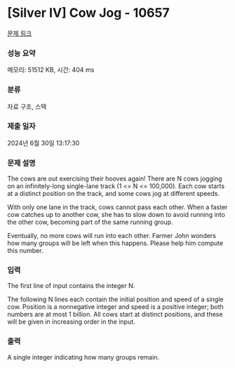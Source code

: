 # [Silver IV] Cow Jog - 10657 

[문제 링크](https://www.acmicpc.net/problem/10657) 

### 성능 요약

메모리: 51512 KB, 시간: 404 ms

### 분류

자료 구조, 스택

### 제출 일자

2024년 6월 30일 13:17:30

### 문제 설명

<p>The cows are out exercising their hooves again!  There are N cows jogging on an infinitely-long single-lane track (1 <= N <= 100,000). Each cow starts at a distinct position on the track, and some cows jog at different speeds.</p>

<p>With only one lane in the track, cows cannot pass each other.  When a faster cow catches up to another cow, she has to slow down to avoid running into the other cow, becoming part of the same running group.</p>

<p>Eventually, no more cows will run into each other.  Farmer John wonders how many groups will be left when this happens.  Please help him compute this number.</p>

### 입력 

 <p>The first line of input contains the integer N.</p>

<p>The following N lines each contain the initial position and speed of a single cow.  Position is a nonnegative integer and speed is a positive integer; both numbers are at most 1 billion.  All cows start at  distinct positions, and these will be given in increasing order in the input.</p>

### 출력 

 <p>A single integer indicating how many groups remain.</p>

<p> </p>


